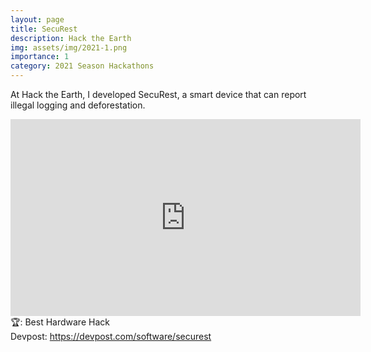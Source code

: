 ```yaml
---
layout: page
title: SecuRest
description: Hack the Earth
img: assets/img/2021-1.png
importance: 1
category: 2021 Season Hackathons
---
```


At Hack the Earth, I developed SecuRest, a smart device that can report illegal logging and deforestation.<br>

<iframe width="560" height="315" src="https://www.youtube.com/embed/lKXvgFC5nzo" title="YouTube video player" frameborder="0" allow="accelerometer; autoplay; clipboard-write; encrypted-media; gyroscope; picture-in-picture" allowfullscreen></iframe>
<br>
🏆: Best Hardware Hack
<br>
<!-- <a href = "https://bleh.neeltron.repl.co/">Live demo</a><br> -->
Devpost: <a href = "https://devpost.com/software/securest">https://devpost.com/software/securest</a>
